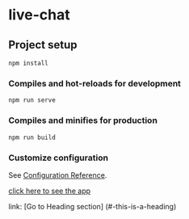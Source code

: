 # live-chat

## Project setup
```
npm install
```

### Compiles and hot-reloads for development
```
npm run serve
```

### Compiles and minifies for production
```
npm run build
```

### Customize configuration
See [Configuration Reference](https://cli.vuejs.org/config/).


[click here to see the app](https://udemy-vue-firebase-sites-ffeac.web.app/chatroom)

link: [Go to Heading section] (#-this-is-a-heading)
